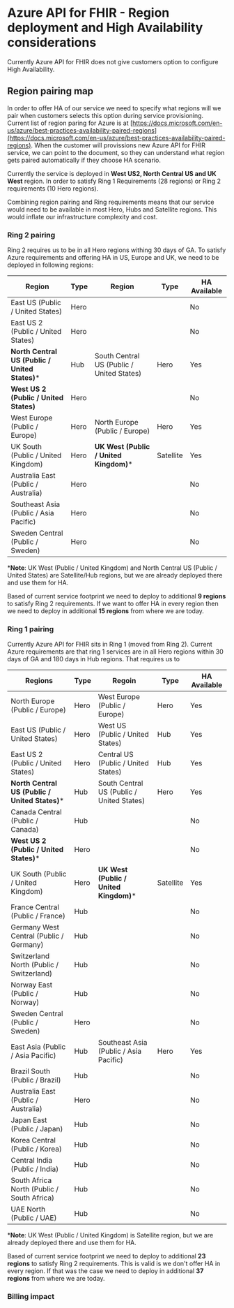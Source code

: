 # Azure API for FHIR - Region deployment and High Availability considerations

Currently Azure API for FHIR does not give customers option to configure High Availability. 

## Region pairing map

In order to offer HA of our service we need to specify what regions will we pair when customers selects this option during service provisioning. Current list of region paring for Azure is at [https://docs.microsoft.com/en-us/azure/best-practices-availability-paired-regions](https://docs.microsoft.com/en-us/azure/best-practices-availability-paired-regions). When the customer will provissions new Azure API for FHIR service, we can point to the document, so they can understand what region gets paired automatically if they choose HA scenario.

Currently the service is deployed in **West US2, North Central US and UK West** region. In order to satisfy Ring 1 Requirements (28 regions) or Ring 2 requirements (10 Hero regions).

Combining region pairing and Ring requirements means that our service would need to be available in most Hero, Hubs and Satellite regions. This would inflate our infrastructure complexity and cost.

### Ring 2 pairing

Ring 2 requires us to be in all Hero regions withing 30 days of GA. To satisfy Azure requirements and offering HA in US, Europe and UK, we need to be deployed in following regions:

| Region  |Type|Region|Type  | HA Available |
|-------|------|------|----|----|
|East US (Public / United States)|Hero | ||No|
|East US 2 (Public / United States)|Hero| ||No |
|**North Central US (Public / United States)*** |Hub|South Central US (Public / United States)|Hero|Yes |
|**West US 2 (Public / United States)** |Hero| ||No |
|West Europe (Public / Europe) |Hero|North Europe (Public / Europe) |Hero|Yes|
|UK South (Public / United Kingdom) |Hero|**UK West (Public / United Kingdom)*** |Satellite|Yes |
|Australia East (Public / Australia) |Hero | ||No|
|Southeast Asia (Public / Asia Pacific) |Hero | ||No |
|Sweden Central (Public / Sweden) |Hero|||No |

***Note**: UK West (Public / United Kingdom) and North Central US (Public / United States)  are Satellite/Hub regions, but we are already deployed there and use them for HA.

Based of current service footprint we need to deploy to additional **9 regions** to satisfy Ring 2 requirements. If we want to offer HA in every region then we need to deploy in additional **15 regions** from where we are today.

### Ring 1 pairing

Currently Azure API for FHIR sits in Ring 1 (moved from Ring 2). Current Azure requirements are that ring 1 services are in all Hero regions within 30 days of GA and 180 days in Hub regions. That requires us to 

|Regions  |Type|Regoin | Type| HA Available |
|-------|------|-----|-----|----|
|North Europe (Public / Europe) |Hero|West Europe (Public / Europe)| Hero| Yes|
|East US (Public / United States)|Hero|West US (Public / United States) |Hub|Yes|
|East US 2 (Public / United States)|Hero|Central US (Public / United States)|Hub| Yes|
|**North Central US (Public / United States)*** |Hub|South Central US (Public / United States) |Hero|Yes|
|Canada Central (Public / Canada)|Hub|||No|
|**West US 2 (Public / United States)***|Hero|||No|
|UK South (Public / United Kingdom)|Hero|**UK West (Public / United Kingdom)*** |Satellite|Yes|
|France Central (Public / France) |Hub|||No|
|Germany West Central (Public / Germany)|Hub|| |No|
|Switzerland North (Public / Switzerland)|Hub|| |No|
|Norway East (Public / Norway)|Hub|||No|
|Sweden Central (Public / Sweden)|Hero|||No|
|East Asia (Public / Asia Pacific)|Hub|Southeast Asia (Public / Asia Pacific)|Hero|Yes|
|Brazil South (Public / Brazil)|Hub|||No|
|Australia East (Public / Australia)|Hero|||No|
|Japan East (Public / Japan)|Hub|||No|
|Korea Central (Public / Korea)|Hub|||No|
|Central India (Public / India)|Hub|||No|
|South Africa North (Public / South Africa)|Hub|||No|
|UAE North (Public / UAE)|Hub|||No|

***Note**: UK West (Public / United Kingdom) is Satellite region, but we are already deployed there and use them for HA.

Based of current service footprint we need to deploy to additional **23 regions** to satisfy Ring 2 requirements. This is valid is we don't offer HA in every region. If that was the case we need to deploy in additional **37 regions** from where we are today.

### Billing impact
